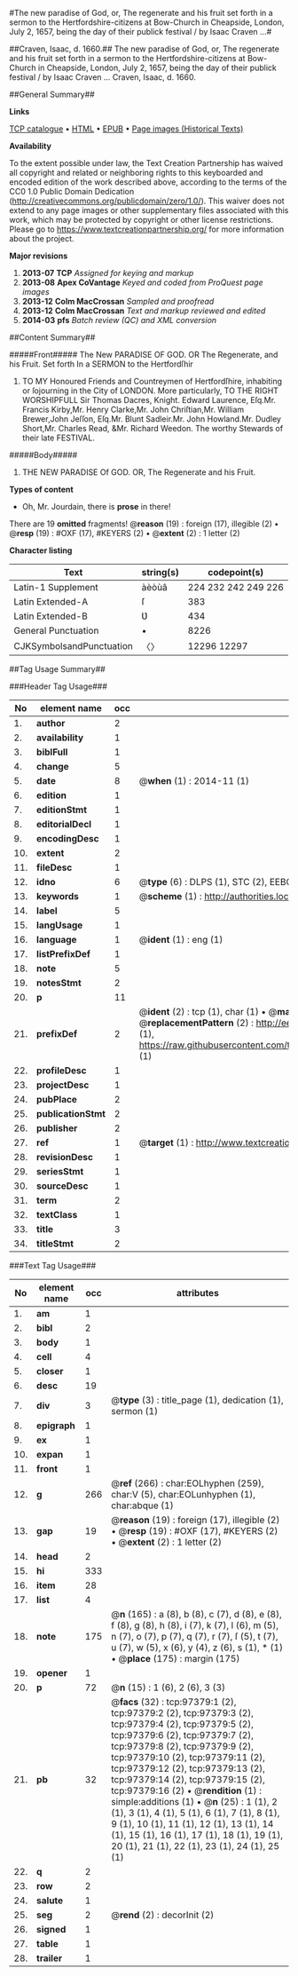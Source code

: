 #The new paradise of God, or, The regenerate and his fruit set forth in a sermon to the Hertfordshire-citizens at Bow-Church in Cheapside, London, July 2, 1657, being the day of their publick festival / by Isaac Craven ...#

##Craven, Isaac, d. 1660.##
The new paradise of God, or, The regenerate and his fruit set forth in a sermon to the Hertfordshire-citizens at Bow-Church in Cheapside, London, July 2, 1657, being the day of their publick festival / by Isaac Craven ...
Craven, Isaac, d. 1660.

##General Summary##

**Links**

[TCP catalogue](http://www.ota.ox.ac.uk/tcp/)  • 
[HTML](http://tei.it.ox.ac.uk/tcp/Texts-HTML/free/A34/A34946.html)  • 
[EPUB](http://tei.it.ox.ac.uk/tcp/Texts-EPUB/free/A34/A34946.epub) • 
[Page images (Historical Texts)](https://historicaltexts.jisc.ac.uk/eebo-13097328e)

**Availability**

To the extent possible under law, the Text Creation Partnership has waived all copyright and related or neighboring rights to this keyboarded and encoded edition of the work described above, according to the terms of the CC0 1.0 Public Domain Dedication (http://creativecommons.org/publicdomain/zero/1.0/). This waiver does not extend to any page images or other supplementary files associated with this work, which may be protected by copyright or other license restrictions. Please go to https://www.textcreationpartnership.org/ for more information about the project.

**Major revisions**

1. __2013-07__ __TCP__ *Assigned for keying and markup*
1. __2013-08__ __Apex CoVantage__ *Keyed and coded from ProQuest page images*
1. __2013-12__ __Colm MacCrossan__ *Sampled and proofread*
1. __2013-12__ __Colm MacCrossan__ *Text and markup reviewed and edited*
1. __2014-03__ __pfs__ *Batch review (QC) and XML conversion*

##Content Summary##

#####Front#####
The New PARADISE OF GOD. OR The Regenerate, and his Fruit. Set forth In a SERMON to the Hertfordſhir
1. TO MY Honoured Friends and Countreymen of Hertfordſhire, inhabiting or ſojourning in the City of LONDON. More particularly, TO THE RIGHT WORSHIPFULL Sir Thomas Dacres, Knight.
Edward Laurence, Eſq.Mr. Francis Kirby,Mr. Henry Clarke,Mr. John Chriſtian,Mr. William Brewer,John Jeſſon, Eſq.Mr. Blunt Sadleir.Mr. John Howland.Mr. Dudley Short,Mr. Charles Read, &Mr. Richard Weedon. The worthy Stewards of their late FESTIVAL.

#####Body#####

1. THE NEW PARADISE Of GOD. OR, The Regenerate and his Fruit.

**Types of content**

  * Oh, Mr. Jourdain, there is **prose** in there!

There are 19 **omitted** fragments! 
 @__reason__ (19) : foreign (17), illegible (2)  •  @__resp__ (19) : #OXF (17), #KEYERS (2)  •  @__extent__ (2) : 1 letter (2)

**Character listing**


|Text|string(s)|codepoint(s)|
|---|---|---|
|Latin-1 Supplement|àèòùâ|224 232 242 249 226|
|Latin Extended-A|ſ|383|
|Latin Extended-B|Ʋ|434|
|General Punctuation|•|8226|
|CJKSymbolsandPunctuation|〈〉|12296 12297|

##Tag Usage Summary##

###Header Tag Usage###

|No|element name|occ|attributes|
|---|---|---|---|
|1.|__author__|2||
|2.|__availability__|1||
|3.|__biblFull__|1||
|4.|__change__|5||
|5.|__date__|8| @__when__ (1) : 2014-11 (1)|
|6.|__edition__|1||
|7.|__editionStmt__|1||
|8.|__editorialDecl__|1||
|9.|__encodingDesc__|1||
|10.|__extent__|2||
|11.|__fileDesc__|1||
|12.|__idno__|6| @__type__ (6) : DLPS (1), STC (2), EEBO-CITATION (1), OCLC (1), VID (1)|
|13.|__keywords__|1| @__scheme__ (1) : http://authorities.loc.gov/ (1)|
|14.|__label__|5||
|15.|__langUsage__|1||
|16.|__language__|1| @__ident__ (1) : eng (1)|
|17.|__listPrefixDef__|1||
|18.|__note__|5||
|19.|__notesStmt__|2||
|20.|__p__|11||
|21.|__prefixDef__|2| @__ident__ (2) : tcp (1), char (1)  •  @__matchPattern__ (2) : ([0-9\-]+):([0-9IVX]+) (1), (.+) (1)  •  @__replacementPattern__ (2) : http://eebo.chadwyck.com/downloadtiff?vid=$1&page=$2 (1), https://raw.githubusercontent.com/textcreationpartnership/Texts/master/tcpchars.xml#$1 (1)|
|22.|__profileDesc__|1||
|23.|__projectDesc__|1||
|24.|__pubPlace__|2||
|25.|__publicationStmt__|2||
|26.|__publisher__|2||
|27.|__ref__|1| @__target__ (1) : http://www.textcreationpartnership.org/docs/. (1)|
|28.|__revisionDesc__|1||
|29.|__seriesStmt__|1||
|30.|__sourceDesc__|1||
|31.|__term__|2||
|32.|__textClass__|1||
|33.|__title__|3||
|34.|__titleStmt__|2||


###Text Tag Usage###

|No|element name|occ|attributes|
|---|---|---|---|
|1.|__am__|1||
|2.|__bibl__|2||
|3.|__body__|1||
|4.|__cell__|4||
|5.|__closer__|1||
|6.|__desc__|19||
|7.|__div__|3| @__type__ (3) : title_page (1), dedication (1), sermon (1)|
|8.|__epigraph__|1||
|9.|__ex__|1||
|10.|__expan__|1||
|11.|__front__|1||
|12.|__g__|266| @__ref__ (266) : char:EOLhyphen (259), char:V (5), char:EOLunhyphen (1), char:abque (1)|
|13.|__gap__|19| @__reason__ (19) : foreign (17), illegible (2)  •  @__resp__ (19) : #OXF (17), #KEYERS (2)  •  @__extent__ (2) : 1 letter (2)|
|14.|__head__|2||
|15.|__hi__|333||
|16.|__item__|28||
|17.|__list__|4||
|18.|__note__|175| @__n__ (165) : a (8), b (8), c (7), d (8), e (8), f (8), g (8), h (8), i (7), k (7), l (6), m (5), n (7), o (7), p (7), q (7), r (7), ſ (5), t (7), u (7), w (5), x (6), y (4), z (6), s (1), * (1)  •  @__place__ (175) : margin (175)|
|19.|__opener__|1||
|20.|__p__|72| @__n__ (15) : 1 (6), 2 (6), 3 (3)|
|21.|__pb__|32| @__facs__ (32) : tcp:97379:1 (2), tcp:97379:2 (2), tcp:97379:3 (2), tcp:97379:4 (2), tcp:97379:5 (2), tcp:97379:6 (2), tcp:97379:7 (2), tcp:97379:8 (2), tcp:97379:9 (2), tcp:97379:10 (2), tcp:97379:11 (2), tcp:97379:12 (2), tcp:97379:13 (2), tcp:97379:14 (2), tcp:97379:15 (2), tcp:97379:16 (2)  •  @__rendition__ (1) : simple:additions (1)  •  @__n__ (25) : 1 (1), 2 (1), 3 (1), 4 (1), 5 (1), 6 (1), 7 (1), 8 (1), 9 (1), 10 (1), 11 (1), 12 (1), 13 (1), 14 (1), 15 (1), 16 (1), 17 (1), 18 (1), 19 (1), 20 (1), 21 (1), 22 (1), 23 (1), 24 (1), 25 (1)|
|22.|__q__|2||
|23.|__row__|2||
|24.|__salute__|1||
|25.|__seg__|2| @__rend__ (2) : decorInit (2)|
|26.|__signed__|1||
|27.|__table__|1||
|28.|__trailer__|1||
